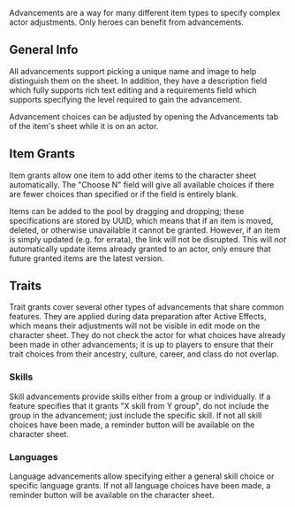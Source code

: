 Advancements are a way for many different item types to specify complex actor adjustments. Only heroes can benefit from advancements.

## General Info

All advancements support picking a unique name and image to help distinguish them on the sheet. In addition, they have a description field which fully supports rich text editing and a requirements field which supports specifying the level required to gain the advancement.

Advancement choices can be adjusted by opening the Advancements tab of the item's sheet while it is on an actor.

## Item Grants

Item grants allow one item to add other items to the character sheet automatically. The "Choose N" field will give all available choices if there are fewer choices than specified or if the field is entirely blank.

Items can be added to the pool by dragging and dropping; these specifications are stored by UUID, which means that if an item is moved, deleted, or otherwise unavailable it cannot be granted. However, if an item is simply updated (e.g. for errata), the link will not be disrupted. This will *not* automatically update items already granted to an actor, only ensure that future granted items are the latest version.

## Traits

Trait grants cover several other types of advancements that share common features. They are applied during data preparation after Active Effects, which means their adjustments will not be visible in edit mode on the character sheet. They do not check the actor for what choices have already been made in other advancements; it is up to players to ensure that their trait choices from their ancestry, culture, career, and class do not overlap.

### Skills

Skill advancements provide skills either from a group or individually. If a feature specifies that it grants "X skill from Y group", do not include the group in the advancement; just include the specific skill. If not all skill choices have been made, a reminder button will be available on the character sheet.

### Languages

Language advancements allow specifying either a general skill choice or specific language grants. If not all language choices have been made, a reminder button will be available on the character sheet.
